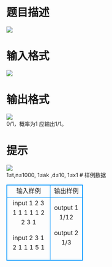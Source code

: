 # 

 
 # 题目描述 
<p>
<img border="0" src="/source/joyoi/tyvj-2314/img/aHR0cDovL3d3dy5qb3lvaS5jbi9wcm9ibGVtL3R5dmotMjMxNC9wcm9ibGVtc19pbWFnZXMvMjY5My8xNDE2XzEuanBn.jpg"></p> 

 
 # 输入格式 
<p>
<img border="0" src="/source/joyoi/tyvj-2314/img/aHR0cDovL3d3dy5qb3lvaS5jbi9wcm9ibGVtL3R5dmotMjMxNC9wcm9ibGVtc19pbWFnZXMvMjY5My8xNDE2XzIuanBn.jpg"></p> 

 
 # 输出格式 
<p>
<img border="0" src="/source/joyoi/tyvj-2314/img/aHR0cDovL3d3dy5qb3lvaS5jbi9wcm9ibGVtL3R5dmotMjMxNC9wcm9ibGVtc19pbWFnZXMvMjY5My8xNDE2XzMuanBn.jpg"><br>0/1，概率为1 应输出1/1。</p> 

 
 # 提示 
<p>
<img border="0" src="/source/joyoi/tyvj-2314/img/aHR0cDovL3d3dy5qb3lvaS5jbi9wcm9ibGVtL3R5dmotMjMxNC9wcm9ibGVtc19pbWFnZXMvMjY5My8xNDE2XzQuanBn.jpg"><br>1≤t,n≤1000, 1≤ak ,d≤10, 1≤x1<x2<…<xn≤10000, 1≤yk≤t</p> 
# 样例数据
<style>
        table,table tr th, table tr td { border:1px solid #0094ff; }
        table { width: 200px; min-height: 25px; line-height: 25px; text-align: center; border-collapse: collapse;}   
    </style>
<table>
	<tr>
		<td>输入样例</td>
		<td>输出样例</td>
	</tr>
<tr><td>input 1
2 3 1
1 1
1 1
2 2
3 1

input 2
3 1 2
1 1 1
5 1</td><td>output 1
1/12

output 2
1/3</td></tr></table>

